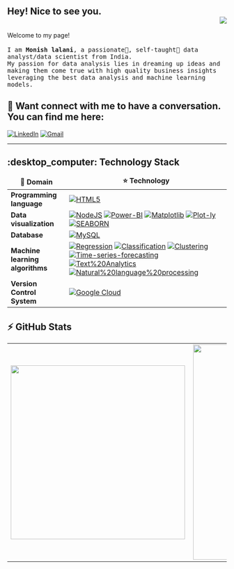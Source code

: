 ## Hey! Nice to see you. <div align = 'right'>![](https://komarev.com/ghpvc/?username=monishlalani&color=yellow)</div>

<!-- <img alt="Banner" src="https://raw.githubusercontent.com/Monishlalani/monishlalani/main/picture/git-banner.png" data-canonical-
 src="https://raw.githubusercontent.com/Monishlalani/monishlalani/main/picture/git-banner.png" style="max-width: 100%;"/> -->

<p>Welcome to my page!
<br />
<br />
	<samp>
	I am <b>Monish lalani</b>, a passionate🥇, self-taught🔧 data analyst/data scientist  from  India. <br />
		My passion for data analysis lies in dreaming up ideas and making them come true with high quality business insights leveraging the best data analysis and machine learning models.<p/>
		</samp>


## :eyes: Want connect with me to have a conversation. You can find me here:

[![LinkedIn](https://img.shields.io/badge/LinkedIn-0077B5?style=for-the-badge&logo=linkedin&logoColor=white)](https://www.linkedin.com/in/monish-lalani/) 
[![Gmail](https://img.shields.io/badge/Gmail-D14836?style=for-the-badge&logo=gmail&logoColor=white)](mailto:monishlalani12@gmail.com)  

---

<!--start of Technology stack -->

<h2> :desktop_computer: Technology Stack</h2>

<table>
  <thead align="center">
    <tr border: none;>
      <td><b>🎁 Domain</b></td>
      <td><b>⭐ Technology</b></td>
    </tr>
  </thead>
  <tbody>
    <tr>
      <td><b>Programming language</b></td>
      <td>
	      <a href="https://www.python.org/" rel="nofollow"><img alt="HTML5" src="https://img.shields.io/badge/Python-FFD43B?style=for-the-badge&logo=python&logoColor=blue" data-canonical-src="https://img.shields.io/badge/Python-FFD43B?style=for-the-badge&logo=python&logoColor=blue" style="max-width: 100%;"/></a>
	</td>
    </tr>
	<tr>
      <td><b>Data visualization</b></td>
      <td>
	      <a href="https://www.tableau.com/" rel="nofollow"><img alt="NodeJS" src="https://img.shields.io/badge/Tableau-E97627?style=for-the-badge&logo=Tableau&logoColor=white" data-canonical-src="https://img.shields.io/badge/Tableau-E97627?style=for-the-badge&logo=Tableau&logoColor=white" style="max-width: 100%;"/></a>
	      <a href="https://powerbi.microsoft.com/en-au/" rel="nofollow"><img alt="Power-BI" src="https://img.shields.io/badge/PowerBI-F2C811?style=for-the-badge&logo=Power%20BI&logoColor=white" data-canonical-src="https://img.shields.io/badge/PowerBI-F2C811?style=for-the-badge&logo=Power%20BI&logoColor=white"/></a>
	      <a href="https://matplotlib.org/stable/plot_types/arrays/barbs.html" rel="nofollow"><img alt="Matplotlib" src="https://img.shields.io/badge/-MATPLOTLIB-007aa6?style=for-the-badge" data-canonical-src="https://img.shields.io/badge/-MATPLOTLIB-007aa6?style=for-the-badge" style="max-width: 100%;"/></a>
	      <a href="https://plotly.com/python/" rel="nofollow"><img alt="Plot-ly" src="https://img.shields.io/badge/Plotly-239120?style=for-the-badge&logo=plotly&logoColor=white" data-canonical-src="https://img.shields.io/badge/Plotly-239120?style=for-the-badge&logo=plotly&logoColor=white" style="max-width: 100%;"/></a>
	      <a href="https://seaborn.pydata.org/" rel="nofollow"><img alt="SEABORN" src="https://img.shields.io/badge/-SEABORN-f5841f?style=for-the-badge" data-canonical-src="https://img.shields.io/badge/-SEABORN-f5841f?style=for-the-badge" style="max-width: 100%;"/></a>
	 </td>
    	</tr>
    <tr>
      <td><b>Database</b></td>
      <td>
	      <a href="https://www.mysql.com/" rel="nofollow"><img alt="MySQL" src="https://img.shields.io/badge/MySQL-005C84?style=for-the-badge&logo=mysql&logoColor=white" data-canonical-src="https://img.shields.io/badge/MySQL-005C84?style=for-the-badge&logo=mysql&logoColor=white" style="max-width: 100%;"/></a>
	</td>
    </tr>
    <tr>
      <td><b>Machine learning algorithms</b></td>
      <td>
	      <a href="https://www.investopedia.com/terms/r/regression.asp" rel="nofollow"><img alt="Regression" src="https://img.shields.io/badge/-Regression-007aa6?style=for-the-badge" data-canonical-src="https://img.shields.io/badge/-Regression-007aa6?style=for-the-badge" style="max-width: 100%;"/></a>
	      <a href="https://www.javatpoint.com/classification-algorithm-in-machine-learning" rel="nofollow"><img alt="Classification" src="https://img.shields.io/badge/-Classification-f5841f?style=for-the-badge" data-canonical-src="https://img.shields.io/badge/-Classification-f5841f?style=for-the-badge" style="max-width: 100%;"/></a>
	      <a href="https://www.geeksforgeeks.org/clustering-in-machine-learning/" rel="nofollow"><img alt="Clustering" src="https://img.shields.io/badge/-Clustering-e4a663?style=for-the-badge" data-canonical-src="https://img.shields.io/badge/-Clustering-e4a663?style=for-the-badge" style="max-width: 100%;"/></a>
	      <a href="https://www.tableau.com/learn/articles/time-series-forecasting#:~:text=Time%20series%20forecasting%20occurs%20when,drive%20future%20strategic%20decision%2Dmaking." rel="nofollow"><img alt="Time-series-forecasting" src="https://img.shields.io/badge/-Time%20Series%20Forecasting-5bb5bf?style=for-the-badge" data-canonical-src="https://img.shields.io/badge/-Time%20Series%20Forecasting-5bb5bf?style=for-the-badge" style="max-width: 100%;"/></a>
	      <a href="https://www.tibco.com/reference-center/what-is-text-analytics" rel="nofollow"><img alt="Text%20Analytics" src="https://img.shields.io/badge/-Text%20Analytics-f5841f?style=for-the-badge" data-canonical-src="https://img.shields.io/badge/-Text%20Analytics-f5841f?style=for-the-badge" style="max-width: 100%;"/></a>
	      <a href="https://www.ibm.com/in-en/topics/natural-language-processing" rel="nofollow"><img alt="Natural%20language%20processing" src="https://img.shields.io/badge/-Natural%20language%20processing -63b0f9?style=for-the-badge" data-canonical-src="https://img.shields.io/badge/-Natural%20language%20processing-63b0f9?style=for-the-badge" style="max-width: 100%;"/></a>
      </td>
    </tr>
    <tr>
      <td><b>Version Control System</b></td>
      <td>
	      <a href="https://github.com/" rel="nofollow"><img alt="Google Cloud" src="https://img.shields.io/badge/GitHub-100000?style=for-the-badge&logo=github&logoColor=white" data-canonical-src="https://img.shields.io/badge/GitHub-100000?style=for-the-badge&logo=github&logoColor=white" style="max-width: 100%;"/></a>
     </td>
    </tr>
  </tbody>
</table>
<!-- End of Technology stack -->


## :zap: GitHub Stats

<center>
  <table>
    <tr>
        <td><img width="400px" align="left" src="https://github-readme-stats.vercel.app/api/top-langs?username=monishlalani&show_icons=true&theme=solarized-dark&langs_count=4&layout=compact" /></td>
        <td><img width="495px" align="left" src="https://github-readme-stats.vercel.app/api?username=monishlalani&show_icons=true&theme=solarized-dark"/></td>
    </tr>   
  </table>
</center>

















































